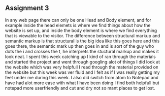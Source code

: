 ## Assignment 3

In any web page there can only be one Head and Body element, and for example inside the head elemets is where we find things about how the website is set up, and inside the body element is where we find everything that is viewable to the visitor.
The difference between structural markup and semantic markup is that structural is the big idea like this goes here and this goes there, the semantic mark up then goes in and is sort of the guy who dots the i and crosses the t, he interprets the stuctural markup and makes it look neat.
I spent this week catching up I kind of ran through the materials and started the project and went through googling alot of things I did look at the website which was very helpfull I read through the material provided on the website but this week was ver fluid and I felt as if I was really getting my feet under me during this week.  I also did switch from atom to Notepad and have had alot more ease with what I have been doing I find both helpfull but notepad more userfriendly and cut and dry not so mant places to get lost.


